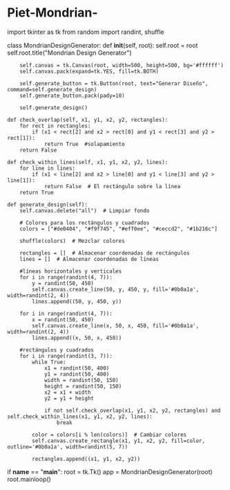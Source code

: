 # Piet-Mondrian-
import tkinter as tk
from random import randint, shuffle

class MondrianDesignGenerator:
    def __init__(self, root):
        self.root = root
        self.root.title("Mondrian Design Generator")

        self.canvas = tk.Canvas(root, width=500, height=500, bg='#ffffff')
        self.canvas.pack(expand=tk.YES, fill=tk.BOTH)

        self.generate_button = tk.Button(root, text="Generar Diseño", command=self.generate_design)
        self.generate_button.pack(pady=10)

        self.generate_design()

    def check_overlap(self, x1, y1, x2, y2, rectangles):
        for rect in rectangles:
            if (x1 < rect[2] and x2 > rect[0] and y1 < rect[3] and y2 > rect[1]):
                return True  #solapamiento
        return False

    def check_within_lines(self, x1, y1, x2, y2, lines):
        for line in lines:
            if (x1 < line[2] and x2 > line[0] and y1 < line[3] and y2 > line[1]):
                return False  # El rectángulo sobre la línea
        return True

    def generate_design(self):
        self.canvas.delete("all")  # Limpiar fondo

        # Colores para los rectángulos y cuadrados
        colors = ["#de0404", "#f9f745", "#eff0ee", "#ceccd2", "#1b216c"]

        shuffle(colors)  # Mezclar colores

        rectangles = []  # Almacenar coordenadas de rectángulos 
        lines = []  # Almacenar coordenadas de líneas 

        #líneas horizontales y verticales
        for i in range(randint(4, 7)):
            y = randint(50, 450)
            self.canvas.create_line(50, y, 450, y, fill='#0b0a1a', width=randint(2, 4))
            lines.append((50, y, 450, y))

        for i in range(randint(4, 7)):
            x = randint(50, 450)
            self.canvas.create_line(x, 50, x, 450, fill='#0b0a1a', width=randint(2, 4))
            lines.append((x, 50, x, 450))

        #rectángulos y cuadrados 
        for i in range(randint(3, 7)):
            while True:
                x1 = randint(50, 400)
                y1 = randint(50, 400)
                width = randint(50, 150)
                height = randint(50, 150)
                x2 = x1 + width
                y2 = y1 + height

                if not self.check_overlap(x1, y1, x2, y2, rectangles) and self.check_within_lines(x1, y1, x2, y2, lines):
                    break

            color = colors[i % len(colors)]  # Cambiar colores
            self.canvas.create_rectangle(x1, y1, x2, y2, fill=color, outline='#0b0a1a', width=randint(5, 7))

            rectangles.append((x1, y1, x2, y2))

if __name__ == "__main__":
    root = tk.Tk()
    app = MondrianDesignGenerator(root)
    root.mainloop()

